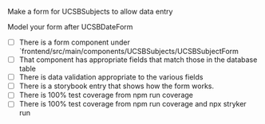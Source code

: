 Make a form for UCSBSubjects to allow data entry

Model your form after UCSBDateForm

- [ ] There is a form component under `frontend/src/main/components/UCSBSubjects/UCSBSubjectForm
- [ ]  That component has appropriate fields that match those in the database table
- [ ] There is data validation appropriate to the various fields
- [ ] There is a storybook entry that shows how the form works.
- [ ] There is 100% test coverage from npm run coverage
- [ ] There is 100% test coverage from npm run coverage and npx stryker run